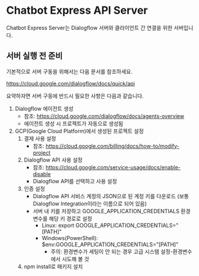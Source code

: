 # Chatbot Express API Server

Chatbot Express Server는 Dialogflow 서버와 클라이언트 간 연결을 위한 서버입니다.

## 서버 실행 전 준비

기본적으로 서버 구동을 위해서는 다음 문서를 참조하세요.

https://cloud.google.com/dialogflow/docs/quick/api

요약하자면 서버 구동에 반드시 필요한 사항은 다음과 같습니다.
1. Dialogflow 에이전트 생성
    - 참조: https://cloud.google.com/dialogflow/docs/agents-overview
    - 에이전트 생성 시 프로젝트가 자동으로 생성됨
2. GCP(Google Cloud Platform)에서 생성된 프로젝트 설정
    1. 결제 사용 설정
        - 참조: https://cloud.google.com/billing/docs/how-to/modify-project
    2. Dialogflow API 사용 설정
        - 참조:  https://cloud.google.com/service-usage/docs/enable-disable
        - Dialogflow API를 선택하고 사용 설정
    3. 인증 설정
        - Dialogflow API 서비스 계정의 JSON으로 된 계정 키를 다운로드 (보통 Dialogflow Integration이라는 이름으로 되어 있음)
        - 서버 내 키를 저장하고 GOOGLE_APPLICATION_CREDENTIALS 환경 변수를 해당 키 경로로 설정
            * Linux: export GOOGLE_APPLICATION_CREDENTIALS="[PATH]"
            * Windows(PowerShell): $env:GOOGLE_APPLICATION_CREDENTIALS="[PATH]"
                + 주의: 환경변수가 세팅이 안 되는 경우 고급 시스템 설정-환경변수에서 시도해 볼 것
    4. npm install로 패키지 설치
